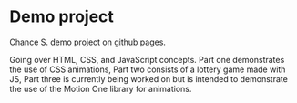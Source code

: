 # Demo project
Chance S. demo project on github pages.

Going over HTML, CSS, and JavaScript concepts.
Part one demonstrates the use of CSS animations,
Part two consists of a lottery game made with JS,
Part three is currently being worked on but is intended to demonstrate the use of the Motion One library for animations.
